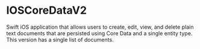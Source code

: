 # IOSCoreDataV2

Swift iOS application that allows users to create, edit, view, and delete plain text documents that are persisted using Core Data and a single entity type. This version has a single list of documents.
